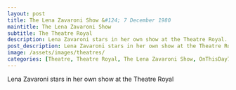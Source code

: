 ```yaml
---
layout: post
title: The Lena Zavaroni Show &#124; 7 December 1980
maintitle: The Lena Zavaroni Show
subtitle: The Theatre Royal
description: Lena Zavaroni stars in her own show at the Theatre Royal.
post_description: Lena Zavaroni stars in her own show at the Theatre Royal.
image: /assets/images/theatres/
categories: [Theatre, Theatre Royal, The Lena Zavaroni Show, OnThisDay7December]
---
```


Lena Zavaroni stars in her own show at the Theatre Royal

